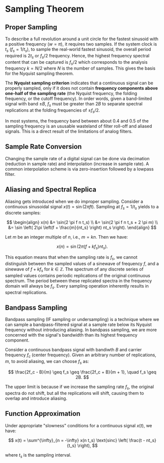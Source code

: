 # Sampling Theorem

## Proper Sampling

To describe a full revolution around a unit circle for the fastest sinusoid with a positive frequency ($w = \pi$), it requires two samples. If the system clock is $t_s$ ($f_s = 1 / t_s$), to sample the real-world fastest sinusoid, the overall period required is $2 t_s$ or $f_s / 2$ frequency. Hence, the highest frequency spectral content that can be captured is $f_s / 2$ which corresponds to the analysis frequency $k = N / 2$ where $N$ is the number of samples. This gives the basis for the Nyquist sampling theorem.

The **Nyquist sampling criterion** indicates that a continuous signal can be properly sampled, only if it does not contain **frequency components above one-half of the sampling rate** (the Nyquist frequency, the folding frequency, or the cutoff frequency). In order words, given a band-limited signal with band $\pm B$, $f_s$ must be greater than $2B$ to separate spectral replications at the folding frequencies of $\pm f_s / 2$.

In most systems, the frequency band between about 0.4 and 0.5 of the sampling frequency is an ususable wasteland of filter roll-off and aliased signals. This is a direct result of the limitations of analog filters.

## Sample Rate Conversion

Changing the sample rate of a digital signal can be done via decimation (reduction in sample rate) and interpolation (increase in sample rate). A common interpolation scheme is via zero-insertion followed by a lowpass filter.

## Aliasing and Spectral Replica

Aliasing gets introduced when we do improper sampling. Consider a continuous sinusoidal signal $x(t) = \sin \left( 2 \pi f t \right)$. Sampling at $f_s = 1 / t_s$ yields to a discrete samples:

$$
\begin{align}
x(n) &= \sin(2 \pi f n t_s) \\
&= \sin(2 \pi f n t_s + 2 \pi m) \\
&= \sin \left( 2\pi \left(f + \frac{m}{nt_s} \right) nt_s \right).
\end{align}
$$

Let $m$ be an integer multiple of $n$, i.e., $m = kn$. Then we have:

$$
x(n) = \sin\left( 2 \pi \left( f + k f_s \right) n t_s \right).
$$

This equation means that when the sampling rate is $f_s$, we cannot distinguish between the sampled values of a sinewave of frequency $f$, and a sinewave of $f + k f_s$ for $k \in \mathbb{Z}$. The spectrum of any discrete series of sampled values contains periodic replications of the original continuous spectrum. The period between these replicated spectra in the frequency domain will always be $f_s$. Every sampling operation inherently results in spectral replications.

## Bandpass Sampling

Bandpass sampling (IF sampling or undersampling) is a technique where we can sample a bandpass-filtered signal at a sample rate below its Nyquist frequency without introducing aliasing. In bandpass sampling, we are more concerned with the signal's bandwidth than its highest frequency component. 

Consider a continuous bandpass signal with bandiwth $B$ and carrier frequency $f_c$ (center frequency). Given an arbitrary number of replications, $m$, to avoid aliasing, we can choose $f_s$ as:

$$
\frac{2f_c - B}{m} \geq f_s \geq \frac{2f_c + B}{m + 1}, \quad f_s \geq 2B.
$$

The upper limit is because if we increase the sampling rate $f_s$, the original spectra do not shift, but all the replications will shift, causing them to overlap and introduce aliasing.

## Function Approximation

Under appropriate "slowness" conditions for a continuous signal $x(t)$, we have:

$$
x(t) = \sum^{\infty}_{n = -\infty} x(n t_s) \text{sinc} \left( \frac{t - nt_s}{t_s} \right),
$$

where $t_s$ is the sampling interval.